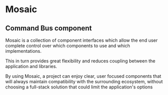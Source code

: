 # Mosaic

## Command Bus component

Mosaic is a collection of component interfaces which allow the end user complete control over which components to use and which implementations.

This in turn provides great flexibility and reduces coupling between the application and libraries.

By using Mosaic, a project can enjoy clear, user focused components that will always maintain compatibility with the surrounding ecosystem, without choosing a full-stack solution that could limit the application's options